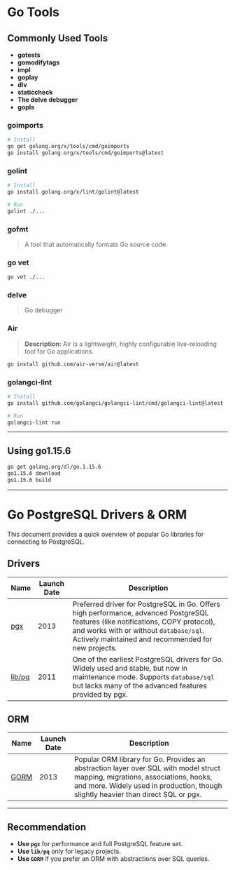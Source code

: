 # Go Tools

## Commonly Used Tools

- **gotests**
- **gomodifytags**
- **impl**
- **goplay**
- **dlv**
- **staticcheck**
- **The delve debugger**
- **gopls**

### goimports
```bash
# Install
go get golang.org/x/tools/cmd/goimports
go install golang.org/x/tools/cmd/goimports@latest
```

### golint
```bash
# Install
go install golang.org/x/lint/golint@latest

# Run
golint ./...
```

### gofmt
> A tool that automatically formats Go source code.

### go vet
```bash
go vet ./...
```

### delve
> Go debugger

### Air
> **Description:** Air is a lightweight, highly configurable live-reloading tool for Go applications.

```bash
go install github.com/air-verse/air@latest
```

### golangci-lint
```bash
# Install
go install github.com/golangci/golangci-lint/cmd/golangci-lint@latest

# Run
golangci-lint run
```

---

## Using go1.15.6

```bash
go get golang.org/dl/go.1.15.6
go1.15.6 download
go1.15.6 build
```

---

# Go PostgreSQL Drivers & ORM

This document provides a quick overview of popular Go libraries for connecting to PostgreSQL.

## Drivers

| Name    | Launch Date | Description |
|---------|-------------|-------------|
| [pgx](https://github.com/jackc/pgx) | 2013 | Preferred driver for PostgreSQL in Go. Offers high performance, advanced PostgreSQL features (like notifications, COPY protocol), and works with or without `database/sql`. Actively maintained and recommended for new projects. |
| [lib/pq](https://github.com/lib/pq) | 2011 | One of the earliest PostgreSQL drivers for Go. Widely used and stable, but now in maintenance mode. Supports `database/sql` but lacks many of the advanced features provided by pgx. |

## ORM

| Name    | Launch Date | Description |
|---------|-------------|-------------|
| [GORM](https://gorm.io/) | 2013 | Popular ORM library for Go. Provides an abstraction layer over SQL with model struct mapping, migrations, associations, hooks, and more. Widely used in production, though slightly heavier than direct SQL or pgx. |

---

## Recommendation

- **Use `pgx`** for performance and full PostgreSQL feature set.  
- **Use `lib/pq`** only for legacy projects.  
- **Use `GORM`** if you prefer an ORM with abstractions over SQL queries.  
